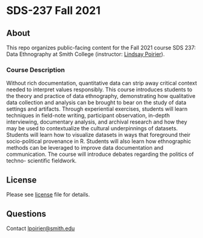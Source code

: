 # SDS-237 Fall 2021

## About

This repo organizes public-facing content for the Fall 2021 course SDS 237: Data Ethnography at Smith College (instructor: [Lindsay Poirier](https://www.smith.edu/academics/faculty/lindsay-poirier)).

### Course Description

Without rich documentation, quantitative data can strip away critical context needed to interpret values responsibly. This course introduces students to the theory and practice of data ethnography, demonstrating how qualitative data collection and analysis can be brought to bear on the study of data settings and artifacts. Through experiential exercises, students will learn techniques in field-note writing, participant observation, in-depth interviewing, documentary analysis, and archival research and how they may be used to contextualize the cultural underpinnings of datasets. Students will learn how to visualize datasets in ways that foreground their socio-political provenance in R. Students will also learn how ethnographic methods can be leveraged to improve data documentation and communication. The course will introduce debates regarding the politics of techno- scientific fieldwork.

## License

Please see [license](https://github.com/SDS-237-Data-Ethnography/SDS-237-public-website/blob/main/LICENSE) file for details.

## Questions

Contact [lpoirier@smith.edu](mailto:lpoirier@smith.edu)

